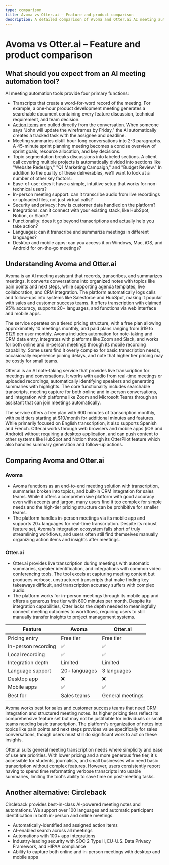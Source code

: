 ```yaml
---
type: comparison
title: Avoma vs Otter.ai – Feature and product comparison
description: A detailed comparison of Avoma and Otter.ai AI meeting automation tools, evaluating their transcription capabilities, meeting summaries, action item tracking, and integrations.
---
```


# Avoma vs Otter.ai – Feature and product comparison

## What should you expect from an AI meeting automation tool?
AI meeting automation tools provide four primary functions:
* Transcripts that create a word-for-word record of the meeting. For example, a one-hour product development meeting generates a searchable document containing every feature discussion, technical requirement, and team decision.
* [Action items](/releases/add-action-items-to-meetings) are pulled directly from the conversation. When someone says "John will update the wireframes by Friday," the AI automatically creates a tracked task with the assignee and deadline.
* Meeting summaries distill hour-long conversations into 2-3 paragraphs. A 45-minute sprint planning meeting becomes a concise overview of sprint goals, resource allocation, and key decisions.
* Topic segmentation breaks discussions into labeled sections. A client call covering multiple projects is automatically divided into sections like "Website Redesign," "Q1 Marketing Campaign," and "Budget Review."
In addition to the quality of these deliverables, we'll want to look at a number of other key factors:
* Ease-of-use: does it have a simple, intuitive setup that works for non-technical users?
* In-person meeting support: can it transcribe audio from live recordings or uploaded files, not just virtual calls?
* Security and privacy: how is customer data handled on the platform?
* Integrations: can it connect with your existing stack, like HubSpot, Notion, or Slack?
* Functionality: does it go beyond transcriptions and actually help you take action?
* Languages: can it transcribe and summarize meetings in different languages?
* Desktop and mobile apps: can you access it on Windows, Mac, iOS, and Android for on-the-go meetings?

## Understanding Avoma and Otter.ai
Avoma is an AI meeting assistant that records, transcribes, and summarizes meetings. It converts conversations into organized notes with topics like pain points and next steps, while supporting agenda templates, live collaboration, and CRM integration. The platform automatically logs calls and follow-ups into systems like Salesforce and HubSpot, making it popular with sales and customer success teams. It offers transcription with claimed 95% accuracy, supports 20+ languages, and functions via web interface and mobile apps.

The service operates on a tiered pricing structure, with a free plan allowing approximately 10 meetings monthly, and paid plans ranging from $19 to $129 per user monthly. Avoma includes automation for note-taking and CRM data entry, integrates with platforms like Zoom and Slack, and works for both online and in-person meetings through its mobile recording capability. Some users find it overly complex for basic transcription needs, occasionally experience joining delays, and note that higher tier pricing may be costly for small teams.

Otter.ai is an AI note-taking service that provides live transcription for meetings and conversations. It works with audio from real-time meetings or uploaded recordings, automatically identifying speakers and generating summaries with highlights. The core functionality includes searchable transcripts, meeting capture for both online and in-person conversations, and integration with platforms like Zoom and Microsoft Teams through an assistant that can join meetings automatically.

The service offers a free plan with 600 minutes of transcription monthly, with paid tiers starting at $10/month for additional minutes and features. While primarily focused on English transcription, it also supports Spanish and French. Otter.ai works through web browsers and mobile apps (iOS and Android) without requiring a desktop application, and can push content to other systems like HubSpot and Notion through its OtterPilot feature which also handles summary generation and follow-up actions.

## Comparing Avoma and Otter.ai

### Avoma

* Avoma functions as an end-to-end meeting solution with transcription, summaries broken into topics, and built-in CRM integration for sales teams. While it offers a comprehensive platform with good accuracy even with accents and jargon, many users find it too complex for simple needs and the high-tier pricing structure can be prohibitive for smaller teams.
* The platform handles in-person meetings via its mobile app and supports 20+ languages for real-time transcription. Despite its robust feature set, Avoma's integration ecosystem falls short of truly streamlining workflows, and users often still find themselves manually organizing action items and insights after meetings.

### Otter.ai

* Otter.ai provides live transcription during meetings with automatic summaries, speaker identification, and integrations with common video conferencing tools. The tool excels at capturing meeting content but produces verbose, unstructured transcripts that make finding key takeaways difficult, and transcription accuracy suffers with complex audio.
* The platform works for in-person meetings through its mobile app and offers a generous free tier with 600 minutes per month. Despite its integration capabilities, Otter lacks the depth needed to meaningfully connect meeting outcomes to workflows, requiring users to still manually transfer insights to project management systems.

| Feature | Avoma | Otter.ai |
|---------|-------|----------|
| Pricing entry | Free tier | Free tier |
| In-person recording | ✅ | ✅ |
| Local recording | ✅ | ✅ |
| Integration depth | Limited | Limited |
| Language support | 20+ languages | 3 languages |
| Desktop app | ❌ | ❌ |
| Mobile apps | ✅ | ✅ |
| Best for | Sales teams | General meetings |

Avoma works best for sales and customer success teams that need CRM integration and structured meeting notes. Its higher pricing tiers reflect its comprehensive feature set but may not be justifiable for individuals or small teams needing basic transcription. The platform's organization of notes into topics like pain points and next steps provides value specifically for sales conversations, though users must still do significant work to act on these insights.

Otter.ai suits general meeting transcription needs where simplicity and ease of use are priorities. With lower pricing and a more generous free tier, it's accessible for students, journalists, and small businesses who need basic transcription without complex features. However, users consistently report having to spend time reformatting verbose transcripts into usable summaries, limiting the tool's ability to save time on post-meeting tasks.

## Another alternative: Circleback
Circleback provides best-in-class AI-powered meeting notes and automations. We support over 100 languages and automatic participant identification in both in-person and online meetings.
* Automatically-identified and assigned action items
* AI-enabled search across all meetings
* Automations with 100+ app integrations
* Industry-leading security with SOC 2 Type II, EU-U.S. Data Privacy Framework, and HIPAA compliance
* Ability to capture both online and in-person meetings with desktop and mobile apps